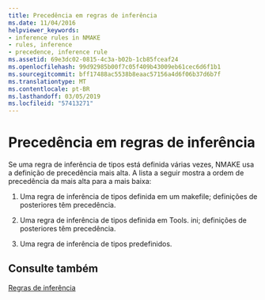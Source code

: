 ```yaml
---
title: Precedência em regras de inferência
ms.date: 11/04/2016
helpviewer_keywords:
- inference rules in NMAKE
- rules, inference
- precedence, inference rule
ms.assetid: 69e3dc02-0815-4c3a-b02b-1cb85fceaf24
ms.openlocfilehash: 99d92985b00f7c05f409b43009eb61cec6d6f1b1
ms.sourcegitcommit: bff17488ac5538b8eaac57156a4d6f06b37d6b7f
ms.translationtype: MT
ms.contentlocale: pt-BR
ms.lasthandoff: 03/05/2019
ms.locfileid: "57413271"
---
```

# <a name="precedence-in-inference-rules"></a>Precedência em regras de inferência

Se uma regra de inferência de tipos está definida várias vezes, NMAKE usa a definição de precedência mais alta. A lista a seguir mostra a ordem de precedência da mais alta para a mais baixa:

1. Uma regra de inferência de tipos definida em um makefile; definições de posteriores têm precedência.

1. Uma regra de inferência de tipos definida em Tools. ini; definições de posteriores têm precedência.

1. Uma regra de inferência de tipos predefinidos.

## <a name="see-also"></a>Consulte também

[Regras de inferência](../build/inference-rules.md)
